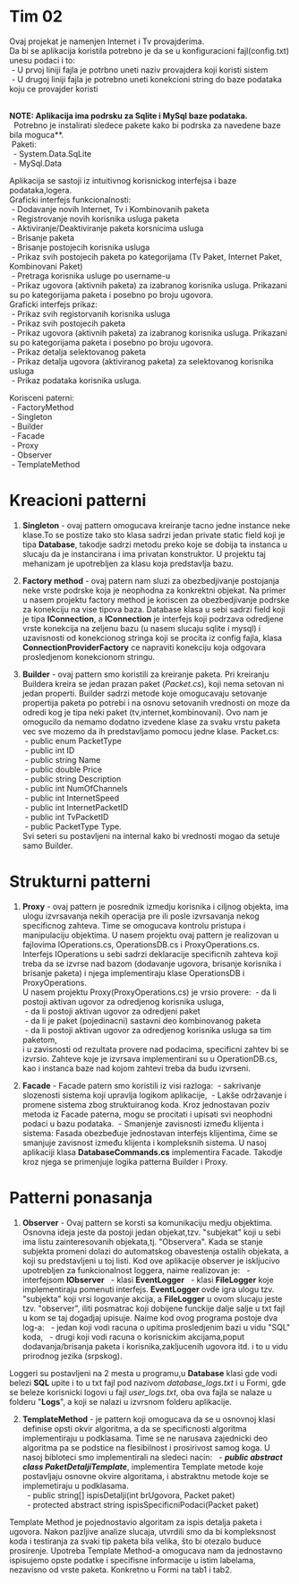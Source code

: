# Tim 02

Ovaj projekat je namenjen Internet i Tv provajderima.<br>
Da bi se aplikacija koristila potrebno je da se u konfiguracioni fajl(config.txt) unesu podaci i to:<br>
	&nbsp;- U prvoj liniji fajla je potrbno uneti naziv provajdera koji koristi sistem<br>
	&nbsp;- U drugoj liniji fajla je potrebno uneti konekcioni string do baze podataka koju ce provajder koristi<br>
<br>

**NOTE: Aplikacija ima podrsku za Sqlite i MySql baze podataka.**<br>
&nbsp;	  Potrebno je instalirati sledece pakete kako bi podrska za navedene baze bila moguca**.<br>
		&nbsp;Paketi:<br>
		&ensp;- System.Data.SqLite<br>
		&ensp;- MySql.Data<br>

Aplikacija se sastoji iz intuitivnog korisnickog interfejsa i baze podataka,logera.<br>
Graficki interfejs funkcionalnosti:<br>
	&nbsp;- Dodavanje novih Internet, Tv i Kombinovanih paketa<br>
	&nbsp;- Registrovanje novih korisnika usluga paketa<br>
	&nbsp;- Aktiviranje/Deaktiviranje paketa korsnicima usluga<br>
	&nbsp;- Brisanje paketa<br>
	&nbsp;- Brisanje postojecih korisnika usluga<br>
	&nbsp;- Prikaz svih postojecih paketa po kategorijama (Tv Paket, Internet Paket, Kombinovani Paket)<br>
	&nbsp;- Pretraga korisnika usluge po username-u<br>
	&nbsp;- Prikaz ugovora (aktivnih paketa) za izabranog korisnika usluga. Prikazani su po kategorijama paketa i posebno po broju ugovora.<br>
Graficki interfejs prikaz:<br>
	&nbsp;- Prikaz svih registorvanih korisnika usluga<br>
	&nbsp;- Prikaz svih postojecih paketa<br>
	&nbsp;- Prikaz ugovora (aktivnih paketa) za izabranog korisnika usluga. Prikazani su po kategorijama paketa i posebno po broju ugovora.<br>
	&nbsp;- Prikaz detalja selektovanog paketa<br>
	&nbsp;- Prikaz detalja ugovora (aktiviranog paketa) za selektovanog korisnika usluga<br>
	&nbsp;- Prikaz podataka korisnika usluga.<br>


Korisceni paterni:<br>
	&nbsp;- FactoryMethod<br>
	&nbsp;- Singleton<br>
	&nbsp;- Builder<br>
	&nbsp;- Facade<br>
	&nbsp;- Proxy<br>
	&nbsp;- Observer<br>
	&nbsp;- TemplateMethod<br>

# Kreacioni patterni
1. **Singleton** - ovaj pattern omogucava kreiranje tacno jedne instance neke klase.To se postize tako sto klasa sadrzi jedan private static field koji je tipa **Database**,
takodje sadrzi metodu preko koje se dobija ta instanca u slucaju da je instancirana i ima privatan konstruktor. U projektu taj mehanizam je upotrebljen za klasu koja predstavlja bazu.

2. **Factory method** - ovaj patern nam sluzi za obezbedjivanje postojanja neke vrste podrske koja je neophodna za konkrektni objekat.
Na primer u nasem projektu factory method je koriscen za obezbedjivanje podrske za konekciju na vise tipova baza. Database klasa u sebi
sadrzi field koji je tipa **IConnection**, a **IConnection** je interfejs koji podrzava odredjene vrste konekcija na zeljenu bazu (u nasem slucaju sqlite i mysql) i uzavisnosti od konekcionog
stringa koji se procita iz config fajla, klasa **ConnectionProviderFactory** ce napraviti konekciju koja odgovara prosledjenom konekcionom stringu.

3. **Builder** - ovaj pattern smo koristili za kreiranje paketa. Pri kreiranju Buildera kreira se jedan prazan paket (_Packet.cs_), koji nema setovan ni jedan properti. Builder sadrzi metode koje omogucavaju setovanje propertija paketa po potrebi i na osnovu setovanih vrednosti on moze da odredi kog je tipa neki paket (tv,internet,kombinovani).  Ovo nam je omogucilo da nemamo dodatno izvedene klase za svaku vrstu paketa vec sve mozemo da ih predstavljamo pomocu jedne klase.
Packet.cs:<br>
	&nbsp;- public enum PacketType<br>
	&nbsp;- public int ID<br>
	&nbsp;- public string Name<br>
	&nbsp;- public double Price<br>
	&nbsp;- public string Description<br>
	&nbsp;- public int NumOfChannels<br>
	&nbsp;- public int InternetSpeed<br>
	&nbsp;- public int InternetPacketID<br>
	&nbsp;- public int TvPacketID<br>
	&nbsp;- public PacketType Type.<br>
Svi seteri su postavljeni na internal kako bi vrednosti mogao da setuje samo Builder.<br>

# Strukturni patterni

1. **Proxy** - ovaj pattern je posrednik izmedju korisnika i ciljnog objekta, ima ulogu izvrsavanja nekih operacija pre ili posle izvrsavanja nekog specificnog zahteva. Time se omogucava kontrolu pristupa i manipulaciju objektima. U nasem projektu ovaj pattern je realizovan u fajlovima IOperations.cs, OperationsDB.cs i ProxyOperations.cs.
Interfejs IOperations u sebi sadrzi deklaracije specificnih zahteva koji treba da se izvrse nad bazom (dodavanje ugovora, brisanje korisnika i brisanje paketa) i njega implementiraju klase OperationsDB i ProxyOperations. <br>
U nasem projektu Proxy(ProxyOperations.cs) je vrsio provere:
	&nbsp;- da li postoji aktivan ugovor za odredjenog korisnika usluga,<br>
	&nbsp;- da li postoji aktivan ugovor za odredjeni paket<br>
	&nbsp;- da li je paket (pojedinacni) sastavni deo kombinovanog paketa<br>
	&nbsp;- da li postoji aktivan ugovor za odredjenog korisnika usluga sa tim paketom,<br>
i u zavisnosti od rezultata provere nad podacima, specificni zahtev bi se izvrsio. Zahteve koje je izvrsava implementirani su u OperationDB.cs, kao i instanca baze nad kojom zahtevi treba da budu izvrseni.


2. **Facade** - Facade patern smo koristili iz visi razloga:
	&nbsp;- sakrivanje slozenosti sistema koji upravlja logikom aplikacije,
	&nbsp;- Lakše održavanje i promene sistema zbog struktuiranog koda. Kroz jednostavan poziv metoda iz Facade paterna, mogu se procitati i
	upisati svi neophodni podaci u bazu podataka.
	&nbsp;- Smanjenje zavisnosti između klijenta i sistema: Fasada obezbeđuje jednostavan interfejs klijentima, čime se smanjuje zavisnost između 		klijenta i kompleksnih sistema.
U nasoj aplikaciji klasa **DatabaseCommands.cs** implementira Facade. Takodje kroz njega se primenjuje logika patterna Builder i Proxy.


# Patterni ponasanja

1. **Observer** - Ovaj pattern se korsti sa komunikaciju medju objektima. Osnovna ideja jeste da postoji jedan objekat,tzv. "subjekat" koji u sebi ima listu zainteresovanih objekata,tj. "Observera". Kada se stanje subjekta promeni dolazi do automatskog obavestenja ostalih objekata, a koji su predstavljeni u toj listi. Kod ove aplikacije observer je iskljucivo upotrebljen za funkcionalnost loggera, naime realizovan je:
	&nbsp; - interfejsom **IObserver**
	&nbsp; - klasi **EventLogger** 
	&nbsp; - klasi **FileLogger** koje implementiraju pomenuti interfejs.
**EventLogger** ovde igra ulogu tzv. "subjekta" koji vrsi logovanje akcija, a **FileLogger** u ovom slucaju jeste tzv. "observer", iliti posmatrac koji dobijene funckije dalje salje u txt fajl u kom se taj dogadjaj upisuje. Naime kod ovog programa postoje dva log-a:
	&nbsp; - jedan koji vodi racuna o upitima prosledjenim bazi u vidu "SQL" koda,
	&nbsp; - drugi koji vodi racuna o korisnickim akcijama,poput dodavanja/brisanja paketa i korisnika,zakljucenih ugovora itd. i to u vidu prirodnog jezika (srpskog). 

Loggeri su postavljeni na 2 mesta u programu,u **Database** klasi gde vodi belezi **SQL** upite i to u txt fajl pod nazivom _database_logs.txt_ i u Formi, gde se beleze korisnicki logovi u fajl _user_logs.txt_, oba ova fajla se nalaze u folderu "**Logs**", a koji se nalazi u izvrsnom folderu aplikacije.

2. **TemplateMethod** -  je pattern koji omogucava da se u osnovnoj klasi definise opsti okvir algoritma, a da se specificnosti algoritma implementiraju u podklasama. Time se ne narusava zajednicki deo algoritma pa se podstice na flesibilnost i prosirivost samog koga.
U nasoj bibloteci smo implementirali na sledeci nacin:
	 &nbsp; - **_public abstract class PaketDetaljiTemplate_**, implementira Template metode koje postavljaju osnovne okvire algoritama, i abstraktnu metode koje se implemetiraju u podklasama.<br>
	 		&nbsp; -  public string[] ispisDetalji(int brUgovora, Packet paket)<br>
			&nbsp; -  protected abstract string ispisSpecificniPodaci(Packet paket)<br>
			
Template Method je pojednostavio algoritam za ispis detalja paketa i ugovora. Nakon pazljive analize slucaja, utvrdili smo da bi kompleksnost koda i testiranja za svaki tip paketa bila velika, što bi otezalo buduce prosirenje. Upotreba Template Method-a omogucava nam da jednostavno ispisujemo opste podatke i specifisne informacije u istim labelama, nezavisno od vrste paketa. Konkretno u Formi na tab1 i tab2.
			
